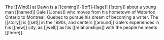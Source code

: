 The [[Wind]] at Dawn is a [[coming]]-[[of]]-[[age]] [[story]] about a young man [[named]] Gale [[Jones]] who moves from his hometown of Waterloo, Ontario to Montreal, Quebec to pursue his dream of becoming a writer. The [[story]] is [[set]] in the 1990s, and centers [[around]] Gale's experiences in his [[new]] city, as [[well]] as his [[relationships]] with the people he meets [[there]].